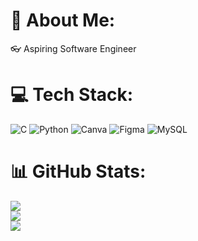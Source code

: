 # 💫 About Me:
👓 Aspiring Software Engineer<br>


# 💻 Tech Stack:
![C](https://img.shields.io/badge/c-%2300599C.svg?style=for-the-badge&logo=c&logoColor=white) ![Python](https://img.shields.io/badge/python-3670A0?style=for-the-badge&logo=python&logoColor=ffdd54) ![Canva](https://img.shields.io/badge/Canva-%2300C4CC.svg?style=for-the-badge&logo=Canva&logoColor=white) ![Figma](https://img.shields.io/badge/figma-%23F24E1E.svg?style=for-the-badge&logo=figma&logoColor=white) ![MySQL](https://img.shields.io/badge/mysql-4479A1.svg?style=for-the-badge&logo=mysql&logoColor=white)
# 📊 GitHub Stats:
![](https://github-readme-stats.vercel.app/api?username=Shayne-Frances&theme=jolly&hide_border=false&include_all_commits=false&count_private=false)<br/>
![](https://nirzak-streak-stats.vercel.app/?user=Shayne-Frances&theme=jolly&hide_border=false)<br/>
![](https://github-readme-stats.vercel.app/api/top-langs/?username=Shayne-Frances&theme=jolly&hide_border=false&include_all_commits=false&count_private=false&layout=compact) 

